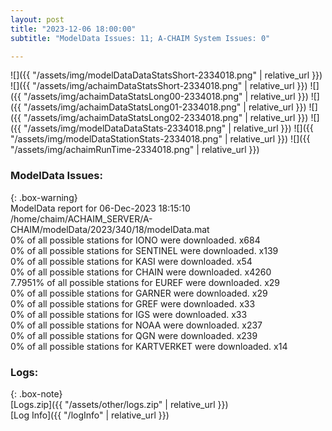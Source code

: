 ```yaml
---
layout: post
title: "2023-12-06 18:00:00"
subtitle: "ModelData Issues: 11; A-CHAIM System Issues: 0"

---
```


![]({{ "/assets/img/modelDataDataStatsShort-2334018.png" | relative_url }})
![]({{ "/assets/img/achaimDataStatsShort-2334018.png" | relative_url }})
![]({{ "/assets/img/achaimDataStatsLong00-2334018.png" | relative_url }})
![]({{ "/assets/img/achaimDataStatsLong01-2334018.png" | relative_url }})
![]({{ "/assets/img/achaimDataStatsLong02-2334018.png" | relative_url }})
![]({{ "/assets/img/modelDataDataStats-2334018.png" | relative_url }})
![]({{ "/assets/img/modelDataStationStats-2334018.png" | relative_url }})
![]({{ "/assets/img/achaimRunTime-2334018.png" | relative_url }})


### ModelData Issues:  
  
{: .box-warning}  
 ModelData report for 06-Dec-2023 18:15:10   
 /home/chaim/ACHAIM_SERVER/A-CHAIM/modelData/2023/340/18/modelData.mat   
 0% of all possible stations for IONO were downloaded. x684   
 0% of all possible stations for SENTINEL were downloaded. x139   
 0% of all possible stations for KASI were downloaded. x54   
 0% of all possible stations for CHAIN were downloaded. x4260   
 7.7951% of all possible stations for EUREF were downloaded. x29   
 0% of all possible stations for GARNER were downloaded. x29   
 0% of all possible stations for GREF were downloaded. x33   
 0% of all possible stations for IGS were downloaded. x33   
 0% of all possible stations for NOAA were downloaded. x237   
 0% of all possible stations for QGN were downloaded. x239   
 0% of all possible stations for KARTVERKET were downloaded. x14   
  


### Logs:  
  
{: .box-note}  
[Logs.zip]({{ "/assets/other/logs.zip" | relative_url }})  
[Log Info]({{ "/logInfo" | relative_url }})  
